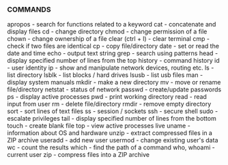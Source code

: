 ### COMMANDS

apropos - search for functions related to a keyword
cat - concatenate and display files
cd - change directory
chmod - change permission of a file
chown - change ownership of a file
clear (ctrl + l) - clear terminal
cmp - check if two files are identical
cp - copy file/directory
date - set or read the date and time
echo - output text string
grep - search using patterns
head - display specified number of lines from the top
history - command history
id - user identity
ip - show and manipulate network devices, routing etc.
ls - list directory
lsblk - list blocks / hard drives
lsusb - list usb files
man - display system manuals
mkdir - make a new directory
mv - move or rename file/directory
netstat - status of network
passwd - create/update passwords
ps - display active processes
pwd - print working directory
read - read input from user
rm - delete file/directory
rmdir - remove empty directory
sort - sort lines of text files
ss - session / sockets
ssh - secure shell
sudo - escalate privileges
tail - display specified number of lines from the bottom
touch - create blank file
top - view active processes live
uname - information about OS and hardware
unzip - extract compressed files in a ZIP archive
useradd - add new user
usermod - change existing user's data
wc - count the results
which - find the path of a command
who, whoami - current user
zip - compress files into a ZIP archive



